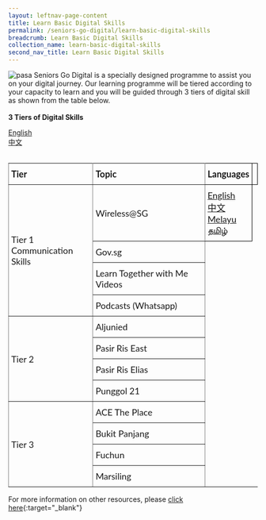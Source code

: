 ```yaml
---
layout: leftnav-page-content
title: Learn Basic Digital Skills 
permalink: /seniors-go-digital/learn-basic-digital-skills
breadcrumb: Learn Basic Digital Skills
collection_name: learn-basic-digital-skills
second_nav_title: Learn Basic Digital Skills
---
```


![pasa](/images/learn-digital-skills/pa-senior-academy/pa-senior-academy.jpeg)
Seniors Go Digital is a specially designed programme to assist you on your digital journey.
Our learning programme will be tiered according to your capacity to learn and you will be guided through 3 tiers of digital skill as shown from the table below. <br><br>
**3 Tiers of Digital Skills**

<style type="text/css">
.tg  {border-collapse:collapse;border-spacing:0;}
.tg td{font-family:Lato;font-size:18px;padding:10px 5px;border-style:solid;border-width:1px;overflow:hidden;word-break:normal;border-color:black;}
.tg th{font-family:Lato;font-size:18px;font-weight:normal;padding:10px 5px;border-style:solid;border-width:1px;overflow:hidden;word-break:normal;border-color:black;}
.tg .tg-lboi{border-color:inherit;text-align:left;vertical-align:middle}
.tg .tg-0pky{border-color:inherit;text-align:left;vertical-align:top}
.content table td, .content table th{
  border:1px solid;
}
.content table tbody tr:last-child td, .content table tbody tr:last-child th{
  border-bottom-width:thin;
}
</style>
<table class="tg">
  <tr>
    <th class="tg-lboi"><span style="font-weight:700">Tier</span></th>
    <th class="tg-lboi"><span style="font-weight:700">Topic</span></th>
    <th class="tg-1boi"><span style="font-weight:700">Languages</span><th>
  </tr>
  <tr>
    <td class="tg-lboi" rowspan="4">Tier 1<br> Communication Skills</td>
    <td class="tg-lboi">Wireless@SG</td>
    <td class=tg-1boi">
    <a href="https://imsilver-staging.netlify.app/files/DREK100919/DREK-T2_Wireless@SG%20(English).pdf" target="_blank">English</a><br>
    <a href="https://imsilver-staging.netlify.app/files/DREK100919/DREK-T2_Wireless@SG%20(Chinese).pdf" target="_blank">中文</a><br>
    <a href="https://imsilver-staging.netlify.app/files/PayNow/11154_DREK-T1-PAYNow_Malay.pdf" target="_blank">Melayu</a><br>
    <a href="https://imsilver-staging.netlify.app/files/DREK101219/DREK-T2-Wireless@SG%20(Tamil)_101219.pdf" target="_blank">தமிழ்</a><br>
                                                                                                                            </td>                                                         
  </tr>
  <tr>
    <td class="tg-lboi">Gov.sg </td>
   <a href="https://imsilver-staging.netlify.app/files/DREK240320/DREK-T7-Gov.sg%20(English)_24032020.pdf" target="_blank">English</a><br>
    <a href="https://imsilver-staging.netlify.app/files/DREK240320/DREK-T7-Gov.sg%20(Chinese)_24032020.pdf" target="_blank">中文</a><br>
   <br>
                                                                                                                           </td>
  </tr>
  <tr>
    <td class="tg-lboi">Learn Together with Me Videos  </td>
  </tr>
  <tr>
    <td class="tg-0pky">Podcasts (Whatsapp)</td>
  </tr>
  <tr>
    <td class="tg-lboi" rowspan="4">Tier 2</td>
    <td class="tg-0pky">Aljunied</td>
  </tr>
  <tr>
    <td class="tg-0pky">Pasir Ris East</td>
  </tr>
  <tr>
    <td class="tg-0pky">Pasir Ris Elias</td>
  </tr>
  <tr>
    <td class="tg-0pky">Punggol 21</td>
  </tr>
  <tr>
    <td class="tg-lboi" rowspan="4">Tier 3</td>
    <td class="tg-0pky">ACE The Place</td>
  </tr>
  <tr>
    <td class="tg-0pky">Bukit Panjang</td>
  </tr>
  <tr>
    <td class="tg-0pky">Fuchun</td>
  </tr>
  <tr>
    <td class="tg-0pky">Marsiling</td>
  </tr>
</table>

For more information on other resources, please [click here](https://pa.gov.sg/our-network/community-clubs/locate-cc){:target="_blank"}


